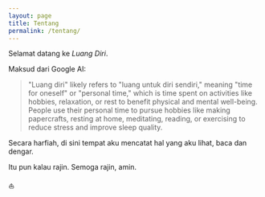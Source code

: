 ```yaml
---
layout: page
title: Tentang
permalink: /tentang/
---
```


Selamat datang ke <i>Luang Diri</i>.

Maksud dari Google AI:

> "Luang diri" likely refers to "luang untuk diri sendiri," meaning "time for oneself" or "personal time," which is time spent on activities like hobbies, relaxation, or rest to benefit physical and mental well-being. People use their personal time to pursue hobbies like making papercrafts, resting at home, meditating, reading, or exercising to reduce stress and improve sleep quality. 

Secara harfiah, di sini tempat aku mencatat hal yang aku lihat, baca dan dengar.

Itu pun kalau rajin. Semoga rajin, amin.

⛵